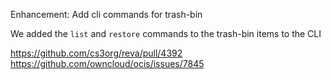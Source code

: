Enhancement: Add cli commands for trash-bin

We added the `list` and `restore` commands to the trash-bin items to the CLI

https://github.com/cs3org/reva/pull/4392
https://github.com/owncloud/ocis/issues/7845
